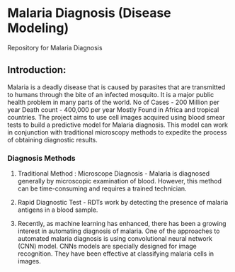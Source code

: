 # Malaria Diagnosis (Disease Modeling)
Repository for Malaria Diagnosis

## Introduction:
Malaria is a deadly disease that is caused by parasites that are transmitted to humans through the bite of an infected mosquito. It is a major public health problem in many parts of the world.
No of Cases - 200 Million per year
Death count - 400,000 per year
Mostly Found in Africa and tropical countries.
The project aims to use cell images acquired using blood smear tests to build a predictive model for Malaria diagnosis. This model can work in conjunction with traditional microscopy methods to expedite the process of obtaining diagnostic results.

### Diagnosis Methods

1. Traditional Method : Microscope Diagnosis - Malaria is diagnosed generally by microscopic examination of blood. However, this method 
   can be time-consuming and requires a trained technician.

2. Rapid Diagnostic Test - RDTs work by detecting the presence of malaria antigens in a blood sample.
   
3. Recently, as machine learning has enhanced, there has been a growing interest in automating diagnosis of malaria. One of the approaches to automated malaria diagnosis is using convolutional neural network (CNN) model. CNNs models are specially designed for image recognition. They have been effective at classifying malaria cells in images.



